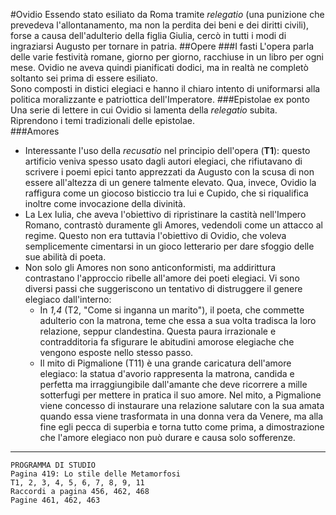 <head>
	<link rel="stylesheet" href="/home/mibanfi/Documents/Scuola/Default.css">
	<style>
		body {
		--main-color: green;
		}
	</style>
</head> 

#Ovidio
Essendo stato esiliato da Roma tramite *relegatio* (una punizione che prevedeva l'allontanamento, ma non la perdita dei beni e dei diritti civili), forse a causa dell'adulterio della figlia Giulia, cercò in tutti i modi di ingraziarsi Augusto per tornare in patria.
##Opere
###I fasti
L'opera parla delle varie festività romane, giorno per giorno, racchiuse in un libro per ogni mese. Ovidio ne aveva quindi pianificati dodici, ma in realtà ne completò soltanto sei prima di essere esiliato.  
Sono composti in distici elegiaci e hanno il chiaro intento di uniformarsi alla politica moralizzante e patriottica dell'Imperatore.
###Epistolae ex ponto
Una serie di lettere in cui Ovidio si lamenta della *relegatio* subita. Riprendono i temi tradizionali delle epistolae.  
###Amores
* Interessante l'uso della *recusatio* nel principio dell'opera (**T1**): questo artificio veniva spesso usato dagli autori elegiaci, che rifiutavano di scrivere i poemi epici tanto apprezzati da Augusto con la scusa di non essere all'altezza di un genere talmente elevato. Qua, invece, Ovidio la raffigura come un giocoso bisticcio tra lui e Cupido, che si riqualifica inoltre come invocazione della divinità.
* La Lex Iulia, che aveva l'obiettivo di ripristinare la castità nell'Impero Romano, contrastò duramente gli Amores, vedendoli come un attacco al regime. Questo non era tuttavia l'obiettivo di Ovidio, che voleva semplicemente cimentarsi in un gioco letterario per dare sfoggio delle sue abilità di poeta.  
* Non solo gli Amores non sono anticonformisti, ma addirittura contrastano l'approccio ribelle all'amore dei poeti elegiaci. Vi sono diversi passi che suggeriscono un tentativo di distruggere il genere elegiaco dall'interno:
	* In *1,4* (T2, "Come si inganna un marito"), il poeta, che commette adulterio con la matrona, teme che essa a sua volta tradisca la loro relazione, seppur clandestina. Questa paura irrazionale e contradditoria fa sfigurare le abitudini amorose elegiache che vengono esposte nello stesso passo.
	* Il mito di Pigmalione (T11) è una grande caricatura dell'amore elegiaco: la statua d'avorio rappresenta la matrona, candida e perfetta ma irraggiungibile dall'amante che deve ricorrere a mille sotterfugi per mettere in pratica il suo amore. Nel mito, a Pigmalione viene concesso di instaurare una relazione salutare con la sua amata quando essa viene trasformata in una donna vera da Venere, ma alla fine egli pecca di superbia e torna tutto come prima, a dimostrazione che l'amore elegiaco non può durare e causa solo sofferenze.
---
	PROGRAMMA DI STUDIO
	Pagina 419: Lo stile delle Metamorfosi
	T1, 2, 3, 4, 5, 6, 7, 8, 9, 11
	Raccordi a pagina 456, 462, 468
	Pagine 461, 462, 463

<script> window.scroll(0,200000) </script> 